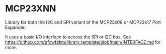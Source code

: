 # MCP23XNN
Library for both the I2C and SPI variant of the MCP23x08 or MCP23x17 Port Expander.

It uses a basic I/O interface to access the SPI or I2C bus. See https://github.com/gfcwfzkm/library_template/blob/main/INTERFACE.md for more.